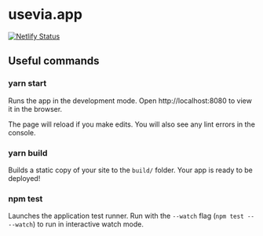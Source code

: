 # usevia.app

[![Netlify Status](https://api.netlify.com/api/v1/badges/9439214c-1d81-45b8-bbfc-bdae3082610c/deploy-status)](https://app.netlify.com/sites/zen-poincare-02a1be/deploys)

## Useful commands
### yarn start

Runs the app in the development mode.
Open http://localhost:8080 to view it in the browser.

The page will reload if you make edits.
You will also see any lint errors in the console.

### yarn build

Builds a static copy of your site to the `build/` folder.
Your app is ready to be deployed!


### npm test

Launches the application test runner.
Run with the `--watch` flag (`npm test -- --watch`) to run in interactive watch mode.
